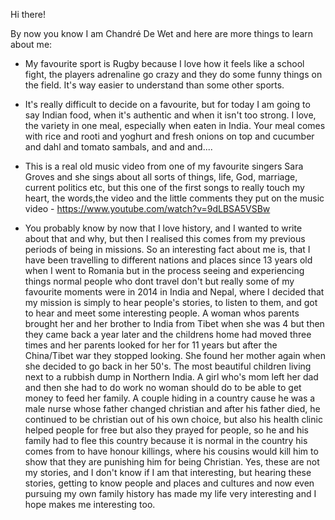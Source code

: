 Hi there!

By now you know I am Chandré De Wet and here are more things to learn about me:

   * My favourite sport is Rugby because I love how it feels like a school fight, the players adrenaline go crazy and they do some funny things on the field. It's way easier to understand than some other sports.

   * It's really difficult to decide on a favourite, but for today I am going to say Indian food, when it's authentic and when it isn't too strong. I love, the variety in one meal, especially when eaten in India. Your meal comes with rice and rooti and yoghurt and fresh onions on top and cucumber and dahl and tomato sambals, and and and....

   * This is a real old music video from one of my favourite singers Sara Groves and she sings about all sorts of things, life, God, marriage, current politics etc, but this one of the first songs to really touch my heart, the words,the video and the little comments they put on the music video - https://www.youtube.com/watch?v=9dLBSA5VSBw

   * You probably know by now that I love history, and I wanted to write about that and why, but then I realised this comes from my previous periods of being in missions. So an interesting fact about me is, that I have been travelling to different nations and places since 13 years old when I went to Romania but in the process seeing and experiencing things normal people who dont travel don't but really some of my favourite moments were in 2014 in India and Nepal, where I decided that my mission is simply to hear people's stories, to listen to them, and got to hear and meet some interesting people. A woman whos parents brought her and her brother to India from Tibet when she was 4 but then they came back a year later and the childrens home had moved three times and her parents looked for her for 11 years but after the China/Tibet war they stopped looking. She found her mother again when she decided to go back in her 50's. The most beautiful children living next to a rubbish dump in Northern India. A girl who's mom left her dad and then she had to do work no woman should do to be able to get money to feed her family. A couple hiding in a country cause he was a male nurse whose father changed christian and after his father died, he continued to be christian out of his own choice, but also his health clinic helped people for free but also they prayed for people, so he and his family had to flee this country because it is normal in the country his comes from to have honour killings, where his cousins would kill him to show that they are punishing him for being Christian.
   Yes, these are not my stories, and I don't know if I am that interesting, but hearing these stories, getting to know people and places and cultures and now even pursuing my own family history has made my life very interesting and I hope makes me interesting too.